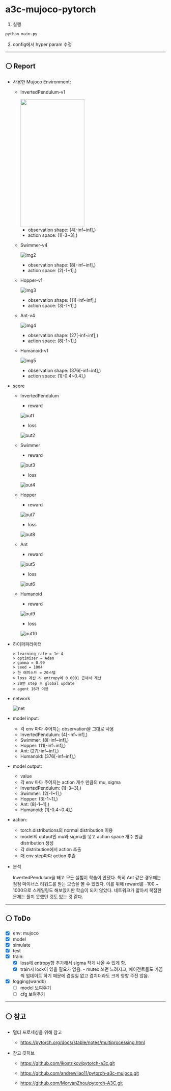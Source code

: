# a3c-mujoco-pytorch

1. 실행
```python
python main.py
```

2. config에서 hyper param 수정


---
## ⚪️ Report
- 사용한 Mujoco Environment: 
  - InvertedPendulum-v1
  
    <img src="./image/img1.png" width="200" height="400"/>
    
    - observation shape: (4[-inf~inf],)
    - action space: (1[-3~3],)

  - Swimmer-v4
  
    ![img2](./image/img2.png)
    
    - observation shape: (8[-inf~inf],)
    - action space: (2[-1~1],)

  - Hopper-v1
  
    ![img3](./image/img3.png)
    
    - observation shape: (11[-inf~inf],)
    - action space: (3[-1~1],)

  - Ant-v4
  
    ![img4](./image/img4.png)
    
    - observation shape: (27[-inf~inf],)
    - action space: (8[-1~1],)

  - Humanoid-v1
  
    ![img5](./image/img5.png)
    
    - observation shape: (376[-inf~inf],)
    - action space: (1[-0.4~0.4],)


- score

  - InvertedPendulum
    - reward
    
    ![out1](./image/out1.png)
    
    - loss
    
    ![out2](./image/out2.png)


  - Swimmer
    - reward
    
    ![out3](./image/out3.png)
    
    - loss
    
    ![out4](./image/out4.png)
  
  
  - Hopper
    - reward
    
    ![out7](./image/out7.png)
    
    - loss
    
    ![out8](./image/out8.png)


  - Ant
  
    - reward
    
    ![out5](./image/out5.png)
   
    - loss
    
    ![out6](./image/out6.png)
    
  
  - Humanoid
    - reward
    
    ![out9](./image/out9.png)
  
    - loss
    
    ![out10](./image/out10.png)
    

- 하이퍼파라미터
  ```
  > learning_rate = 1e-4
  > optimizer = Adam
  > gamma = 0.99
  > seed = 1004
  > 한 에피소드 = 20스텝
  > loss 계산 시 entropy에 0.0001 곱해서 계산
  > 20번 step 후 global update
  > agent 16개 이용
  
  ```
  
  
- network


  ![net](./image/net.png)



- model input: 
  - 각 env 마다 주어지는 observation을 그대로 사용
  - InvertedPendulum: (4[-inf~inf],)
  - Swimmer: (8[-inf~inf],)
  - Hopper: (11[-inf~inf],)
  - Ant: (27[-inf~inf],)
  - Humanoid: (376[-inf~inf],)



- model output: 
  - value 
  - 각 env 마다 주어지는 action 개수 만큼의 mu, sigma
  - InvertedPendulum: (1[-3~3],)
  - Swimmer: (2[-1~1],)
  - Hopper: (3[-1~1],)
  - Ant: (8[-1~1],)
  - Humanoid: (1[-0.4~0.4],)



- action:
  - torch.distributions의 normal distribution 이용
  - model의 output인 mu와 sigma를 넣고 action space 개수 만큼 distribution 생성
  - 각 distribution에서 action 추출
  - 매 env step마다 action 추출



- 분석

  InvertedPendulum을 빼고 모든 실험이 학습이 안됐다.
  특히 Ant 같은 경우에는 점점 마이너스 리워드를 받는 모습을 볼 수 있었다. 이를 위해 reward를 -100 ~ 1000으로 스케일링도 해보았지만 학습이 되지 않았다.
  네트워크가 얇아서 복잡한 문제는 풀지 못했던 것도 있는 것 같다.

---

## ⚪️ ToDo

- [x] env: mujoco
- [x] model
- [x] simulate
- [x] test
- [x] train: 
  - [x] loss에 entropy항 추가해서 sigma 작게 나올 수 있게 함.
  - [x] train시 lock이 있을 필요가 없음. - mutex 쓰면 느려지고, 에이전트들도 가끔씩 업데이트 하기 때문에 겹칠일 없고 겹치더라도 크게 영향 주진 않음.
- [x] logging(wandb)
  - [ ] model 보여주기
  - [ ] cfg 보여주기
---

## ⚪️ 참고

- 멀티 프로세싱을 위해 참고

  - https://pytorch.org/docs/stable/notes/multiprocessing.html

- 참고 깃허브 

  - https://github.com/ikostrikov/pytorch-a3c.git

  - https://github.com/andrewliao11/pytorch-a3c-mujoco.git

  - https://github.com/MorvanZhou/pytorch-A3C.git
